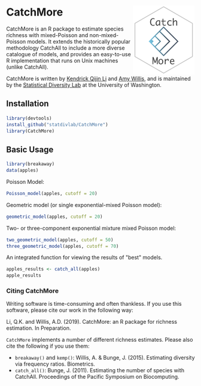 
CatchMore <img src="docs/catchmore.png" align="right" width="165px"/>
=====================================================================

CatchMore is an R package to estimate species richness with mixed-Poisson and non-mixed-Poisson models. It extends the historically popular methodology CatchAll to include a more diverse catalogue of models, and provides an easy-to-use R implementation that runs on Unix machines (unlike CatchAll).

CatchMore is written by [Kendrick Qijin Li](http://students.washington.edu/qijunl2/) and [Amy Willis](http://statisticaldiversitylab.com/team/amy-willis), and is maintained by the [Statistical Diversity Lab](http://statisticaldiversitylab.com/) at the University of Washington.

Installation
------------

``` r
library(devtools)
install_github("statdivlab/CatchMore")
library(CatchMore)
```

Basic Usage
-----------

``` r
library(breakaway)
data(apples)
```

Poisson Model:

``` r
Poisson_model(apples, cutoff = 20)
```

Geometric model (or single exponential-mixed Poisson model):

``` r
geometric_model(apples, cutoff = 20)
```

Two- or three-component exponential mixture mixed Poisson model:

``` r
two_geometric_model(apples, cutoff = 50)
three_geometric_model(apples, cutoff = 70)
```

An integrated function for viewing the results of "best" models.

``` r
apples_results <- catch_all(apples)
apple_results
```

### Citing CatchMore

Writing software is time-consuming and often thankless. If you use this software, please cite our work in the following way:

Li, Q.K. and Willis, A.D. (2019). CatchMore: an R package for richness estimation. In Preparation.

`CatchMore` implements a number of different richness estimates. Please also cite the following if you use them:

-   `breakaway()` and `kemp()`: Willis, A. & Bunge, J. (2015). Estimating diversity via frequency ratios. Biometrics.
-   `catch_all()`: Bunge, J. (2011). Estimating the number of species with CatchAll. Proceedings of the Pacific Symposium on Biocomputing.
